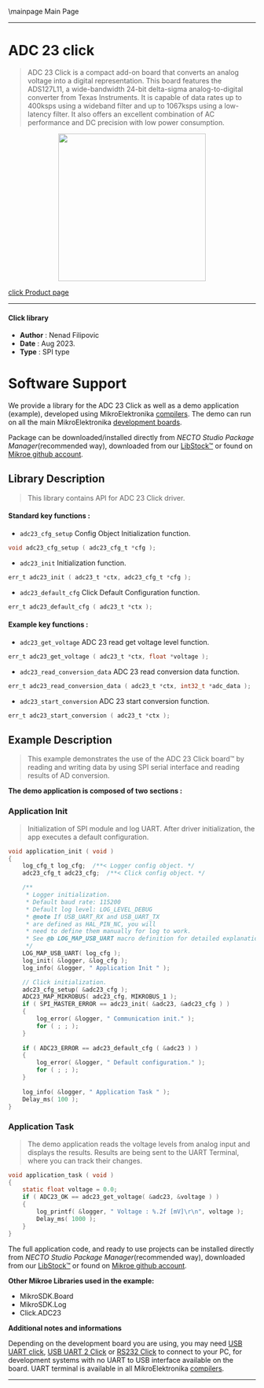 \mainpage Main Page

---
# ADC 23 click

> ADC 23 Click is a compact add-on board that converts an analog voltage into a digital representation. This board features the ADS127L11, a wide-bandwidth 24-bit delta-sigma analog-to-digital converter from Texas Instruments. It is capable of data rates up to 400ksps using a wideband filter and up to 1067ksps using a low-latency filter. It also offers an excellent combination of AC performance and DC precision with low power consumption.

<p align="center">
  <img src="https://download.mikroe.com/images/click_for_ide/adc23_click.png" height=300px>
</p>

[click Product page](https://www.mikroe.com/adc-23-click)

---


#### Click library

- **Author**        : Nenad Filipovic
- **Date**          : Aug 2023.
- **Type**          : SPI type


# Software Support

We provide a library for the ADC 23 Click
as well as a demo application (example), developed using MikroElektronika
[compilers](https://www.mikroe.com/necto-studio).
The demo can run on all the main MikroElektronika [development boards](https://www.mikroe.com/development-boards).

Package can be downloaded/installed directly from *NECTO Studio Package Manager*(recommended way), downloaded from our [LibStock&trade;](https://libstock.mikroe.com) or found on [Mikroe github account](https://github.com/MikroElektronika/mikrosdk_click_v2/tree/master/clicks).

## Library Description

> This library contains API for ADC 23 Click driver.

#### Standard key functions :

- `adc23_cfg_setup` Config Object Initialization function.
```c
void adc23_cfg_setup ( adc23_cfg_t *cfg );
```

- `adc23_init` Initialization function.
```c
err_t adc23_init ( adc23_t *ctx, adc23_cfg_t *cfg );
```

- `adc23_default_cfg` Click Default Configuration function.
```c
err_t adc23_default_cfg ( adc23_t *ctx );
```

#### Example key functions :

- `adc23_get_voltage` ADC 23 read get voltage level function.
```c
err_t adc23_get_voltage ( adc23_t *ctx, float *voltage );
```

- `adc23_read_conversion_data` ADC 23 read conversion data function.
```c
err_t adc23_read_conversion_data ( adc23_t *ctx, int32_t *adc_data );
```

- `adc23_start_conversion` ADC 23 start conversion function.
```c
err_t adc23_start_conversion ( adc23_t *ctx );
```

## Example Description

> This example demonstrates the use of the ADC 23 Click board™ 
> by reading and writing data by using SPI serial interface and reading results of AD conversion.

**The demo application is composed of two sections :**

### Application Init

> Initialization of SPI module and log UART.
> After driver initialization, the app executes a default configuration.

```c
void application_init ( void )
{
    log_cfg_t log_cfg;  /**< Logger config object. */
    adc23_cfg_t adc23_cfg;  /**< Click config object. */

    /** 
     * Logger initialization.
     * Default baud rate: 115200
     * Default log level: LOG_LEVEL_DEBUG
     * @note If USB_UART_RX and USB_UART_TX 
     * are defined as HAL_PIN_NC, you will 
     * need to define them manually for log to work. 
     * See @b LOG_MAP_USB_UART macro definition for detailed explanation.
     */
    LOG_MAP_USB_UART( log_cfg );
    log_init( &logger, &log_cfg );
    log_info( &logger, " Application Init " );

    // Click initialization.
    adc23_cfg_setup( &adc23_cfg );
    ADC23_MAP_MIKROBUS( adc23_cfg, MIKROBUS_1 );
    if ( SPI_MASTER_ERROR == adc23_init( &adc23, &adc23_cfg ) )
    {
        log_error( &logger, " Communication init." );
        for ( ; ; );
    }
    
    if ( ADC23_ERROR == adc23_default_cfg ( &adc23 ) )
    {
        log_error( &logger, " Default configuration." );
        for ( ; ; );
    }
    
    log_info( &logger, " Application Task " );
    Delay_ms( 100 );
}
```

### Application Task

> The demo application reads the voltage levels from analog input and displays the results.
> Results are being sent to the UART Terminal, where you can track their changes.

```c
void application_task ( void )
{
    static float voltage = 0.0;
    if ( ADC23_OK == adc23_get_voltage( &adc23, &voltage ) )
    {
        log_printf( &logger, " Voltage : %.2f [mV]\r\n", voltage );
        Delay_ms( 1000 );
    } 
}
```

The full application code, and ready to use projects can be installed directly from *NECTO Studio Package Manager*(recommended way), downloaded from our [LibStock&trade;](https://libstock.mikroe.com) or found on [Mikroe github account](https://github.com/MikroElektronika/mikrosdk_click_v2/tree/master/clicks).

**Other Mikroe Libraries used in the example:**

- MikroSDK.Board
- MikroSDK.Log
- Click.ADC23

**Additional notes and informations**

Depending on the development board you are using, you may need
[USB UART click](https://www.mikroe.com/usb-uart-click),
[USB UART 2 Click](https://www.mikroe.com/usb-uart-2-click) or
[RS232 Click](https://www.mikroe.com/rs232-click) to connect to your PC, for
development systems with no UART to USB interface available on the board. UART
terminal is available in all MikroElektronika
[compilers](https://shop.mikroe.com/compilers).

---
